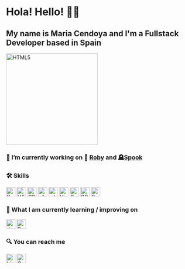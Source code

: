 # Hola! Hello! :raising_hand_woman:	

## My name is Maria Cendoya and I'm a Fullstack Developer based in Spain

<img src="https://media.giphy.com/media/L1R1tvI9svkIWwpVYr/giphy.gif" title="HTML5" width="250" />


### 🔭 I’m currently working on **:dog: [Roby](http://www.robysocialcomunity.xyz/)  and  :headstone:[Spook](http://www.spookholidays.xyz/)** <br>


### 🛠  Skills <br>


<img src="https://img.shields.io/badge/Ruby_on_Rails-CC0000?style=for-the-badge&logo=ruby-on-rails&logoColor=white" title="Ruby on Rails" height="25" /> <img src="https://img.shields.io/badge/html5-%23E34F26.svg?style=for-the-badge&logo=html5&logoColor=white" alt="HTML5 logo" title="HTML5" height="25" /> <img src="https://img.shields.io/badge/css3-%231572B6.svg?style=for-the-badge&logo=css3&logoColor=white" alt="CSS3 logo" title="CSS3" height="25" /> <img src="https://img.shields.io/badge/git-%23F05033.svg?style=for-the-badge&logo=git&logoColor=white" alt="git logo" title="git" height="25" />  <img src="https://img.shields.io/badge/github-%23121011.svg?style=for-the-badge&logo=github&logoColor=white" alt="git logo" title="GitHub" height="25" /> <img src="https://img.shields.io/badge/Visual%20Studio-5C2D91.svg?style=for-the-badge&logo=visual-studio&logoColor=white" alt="Visual Studio Code logo" title="Visual Studio Code" height="25" /> <img src="https://img.shields.io/badge/Ruby-CC342D?style=for-the-badge&logo=ruby&logoColor=white" title="Ruby" height="25" /> <img src="https://img.shields.io/badge/SQLite-07405E?style=for-the-badge&logo=sqlite&logoColor=white" title="SQLite" height="25" /> <img src="https://img.shields.io/badge/bootstrap-%23563D7C.svg?style=for-the-badge&logo=bootstrap&logoColor=white" title="Bootstrap" height="25" />

### 📖  What I am currently learning / improving on


<img src="https://img.shields.io/badge/javascript-%23323330.svg?style=for-the-badge&logo=javascript&logoColor=%23F7DF1E" alt="JavaScript logo" title="JavaScript" height="25" /> <img src="https://img.shields.io/badge/React-20232A?style=for-the-badge&logo=react&logoColor=61DAFB" title="React" height="25"/>

### 🔍  You can reach me


[<img src="https://img.shields.io/badge/linkedin-%230077B5.svg?style=for-the-badge&logo=linkedin&logoColor=white" title="Linkedin" height="25"/>](https://www.linkedin.com/in/mariajesuscendoya/)
[<img src="https://img.shields.io/badge/Gmail-D14836?style=for-the-badge&logo=gmail&logoColor=white" title="Gmail" height="25"/>](mailto:m.j.cendoya92@gmail.com)



<!-- https://github.com/Ileriayo/markdown-badges -->
<!--  - ⚡ Fun fact: I walked 800km in 30 days for the Camino the Santiago this year :walking_woman: :mountain_snow:  -->
